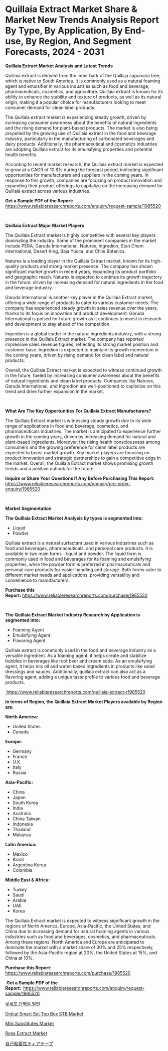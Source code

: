 <p><h1>Quillaia Extract Market Share & Market New Trends Analysis Report By Type, By Application, By End-use, By Region, And Segment Forecasts, 2024 - 2031</h1></p><p><strong>Quillaia Extract Market Analysis and Latest Trends</strong></p>
<p><p>Quillaia extract is derived from the inner bark of the Quillaja saponaria tree, which is native to South America. It is commonly used as a natural foaming agent and emulsifier in various industries such as food and beverage, pharmaceuticals, cosmetics, and agriculture. Quillaia extract is known for its ability to enhance the stability and texture of products, as well as its natural origin, making it a popular choice for manufacturers looking to meet consumer demand for clean label products.</p><p>The Quillaia extract market is experiencing steady growth, driven by increasing consumer awareness about the benefits of natural ingredients and the rising demand for plant-based products. The market is also being propelled by the growing use of Quillaia extract in the food and beverage industry, particularly in the manufacturing of carbonated beverages and dairy products. Additionally, the pharmaceutical and cosmetics industries are adopting Quillaia extract for its emulsifying properties and potential health benefits.</p><p>According to recent market research, the Quillaia extract market is expected to grow at a CAGR of 10.8% during the forecast period, indicating significant opportunities for manufacturers and suppliers in the coming years. In response to this growth, companies are focusing on product innovation and expanding their product offerings to capitalize on the increasing demand for Quillaia extract across various industries.</p></p>
<p><strong>Get a Sample PDF of the Report:&nbsp;</strong> <a href="https://www.reliableresearchreports.com/enquiry/request-sample/1985520">https://www.reliableresearchreports.com/enquiry/request-sample/1985520</a></p>
<p>&nbsp;</p>
<p><strong>Quillaia Extract Major Market Players</strong></p>
<p><p>The Quillaia Extract market is highly competitive with several key players dominating the industry. Some of the prominent companies in the market include PERA, Garuda International, Naturex, Ingredion, Stan Chem International, Desert King, Baja Yucca, and Chile Botanics.</p><p>Naturex is a leading player in the Quillaia Extract market, known for its high-quality products and strong market presence. The company has shown significant market growth in recent years, expanding its product portfolio and geographic reach. Naturex is expected to continue its growth trajectory in the future, driven by increasing demand for natural ingredients in the food and beverage industry.</p><p>Garuda International is another key player in the Quillaia Extract market, offering a wide range of products to cater to various customer needs. The company has experienced steady growth in sales revenue over the years, thanks to its focus on innovation and product development. Garuda International is poised for future growth as it continues to invest in research and development to stay ahead of the competition.</p><p>Ingredion is a global leader in the natural ingredients industry, with a strong presence in the Quillaia Extract market. The company has reported impressive sales revenue figures, reflecting its strong market position and customer base. Ingredion is expected to maintain its growth momentum in the coming years, driven by rising demand for clean label and natural products.</p><p>Overall, the Quillaia Extract market is expected to witness continued growth in the future, fueled by increasing consumer awareness about the benefits of natural ingredients and clean label products. Companies like Naturex, Garuda International, and Ingredion are well-positioned to capitalize on this trend and drive further expansion in the market.</p></p>
<p>&nbsp;</p>
<p><strong>What Are The Key Opportunities For Quillaia Extract Manufacturers?</strong></p>
<p><p>The Quillaia Extract market is witnessing steady growth due to its wide range of applications in food and beverage, cosmetics, and pharmaceuticals industries. The market is anticipated to experience further growth in the coming years, driven by increasing demand for natural and plant-based ingredients. Moreover, the rising health consciousness among consumers and the growing preference for clean label products are expected to boost market growth. Key market players are focusing on product innovation and strategic partnerships to gain a competitive edge in the market. Overall, the Quillaia Extract market shows promising growth trends and a positive outlook for the future.</p></p>
<p><strong>Inquire or Share Your Questions If Any Before Purchasing This Report:</strong> <a href="https://www.reliableresearchreports.com/enquiry/pre-order-enquiry/1985520">https://www.reliableresearchreports.com/enquiry/pre-order-enquiry/1985520</a></p>
<p>&nbsp;</p>
<p><strong>Market Segmentation</strong></p>
<p><strong>The Quillaia Extract Market Analysis by types is segmented into:</strong></p>
<p><ul><li>Liquid</li><li>Powder</li></ul></p>
<p><p>Quillaia extract is a natural surfactant used in various industries such as food and beverages, pharmaceuticals, and personal care products. It is available in two main forms - liquid and powder. The liquid form is commonly used in food and beverages for its foaming and emulsifying properties, while the powder form is preferred in pharmaceuticals and personal care products for easier handling and storage. Both forms cater to different market needs and applications, providing versatility and convenience to manufacturers.</p></p>
<p><strong>Purchase this Report:&nbsp;</strong><a href="https://www.reliableresearchreports.com/purchase/1985520">https://www.reliableresearchreports.com/purchase/1985520</a></p>
<p>&nbsp;</p>
<p><strong>The Quillaia Extract Market Industry Research by Application is segmented into:</strong></p>
<p><ul><li>Foaming Agent</li><li>Emulsifying Agent</li><li>Flavoring Agent</li></ul></p>
<p><p>Quillaia extract is commonly used in the food and beverage industry as a versatile ingredient. As a foaming agent, it helps create and stabilize bubbles in beverages like root beer and cream soda. As an emulsifying agent, it helps mix oil and water-based ingredients in products like salad dressings and sauces. Additionally, quillaia extract can also act as a flavoring agent, adding a unique taste profile to various food and beverage products.</p></p>
<p><a href="https://www.reliableresearchreports.com/quillaia-extract-r1985520">&nbsp;https://www.reliableresearchreports.com/quillaia-extract-r1985520</a></p>
<p><strong>In terms of Region, the Quillaia Extract Market Players available by Region are:</strong></p>
<p>
    <p> <strong> North America: </strong>
        <ul>
            <li>United States</li>
            <li>Canada</li>
        </ul>
        </p> 
    <p> <strong> Europe: </strong>
        <ul>
            <li>Germany</li>
            <li>France</li>
            <li>U.K.</li>
            <li>Italy</li>
            <li>Russia</li>
        </ul>
        </p> 
    <p> <strong> Asia-Pacific: </strong>
        <ul>
            <li>China</li>
            <li>Japan</li>
            <li>South Korea</li>
            <li>India</li>
            <li>Australia</li>
            <li>China Taiwan</li>
            <li>Indonesia</li>
            <li>Thailand</li>
            <li>Malaysia</li>
        </ul>
        </p> 
    <p> <strong> Latin America: </strong>
        <ul>
            <li>Mexico</li>
            <li>Brazil</li>
            <li>Argentina Korea</li>
            <li>Colombia</li>
        </ul>
        </p> 
    <p> <strong> Middle East & Africa: </strong>
        <ul>
            <li>Turkey</li>
            <li>Saudi</li>
            <li>Arabia</li>
            <li>UAE</li>
            <li>Korea</li>
        </ul>
    </p>
    </p>
<p><p>The Quillaia Extract market is expected to witness significant growth in the regions of North America, Europe, Asia-Pacific, the United States, and China due to increasing demand for natural foaming agents in various industries such as food and beverages, cosmetics, and pharmaceuticals. Among these regions, North America and Europe are anticipated to dominate the market with a market share of 30% and 25% respectively, followed by the Asia-Pacific region at 20%, the United States at 15%, and China at 10%.</p></p>
<p><strong>Purchase this Report: </strong><a href="https://www.reliableresearchreports.com/purchase/1985520">https://www.reliableresearchreports.com/purchase/1985520</a></p>
<p>&nbsp;<strong>Get a Sample PDF of the Report:&nbsp;&nbsp;</strong><a href="https://www.reliableresearchreports.com/enquiry/request-sample/1985520">https://www.reliableresearchreports.com/enquiry/request-sample/1985520</a></p>
<p><strong></strong></p>
<p><p><a href="https://github.com/trmesnao7959541/Market-Research-Report-List-1/blob/main/366269617083.md">무세포 단백질 발현</a></p><p><a href="https://issuu.com/reportprime-2/docs/digital-smart-set-top-box-stb-marke_828276ebf3d563">Digital Smart Set Top Box STB Market</a></p><p><a href="https://github.com/lylyparadise/Market-Research-Report-List-2/blob/main/milk-substitutes-market.md">Milk Substitutes Market</a></p><p><a href="https://github.com/GroverBarry/Market-Research-Report-List-4/blob/main/rose-extract-market.md">Rose Extract Market</a></p><p><a href="https://github.com/adcxff01450218/Market-Research-Report-List-1/blob/main/458736418507.md">自己粘着性ティアテープ</a></p></p>